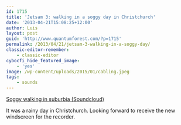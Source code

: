 ```yaml
---
id: 1715
title: 'Jetsam 3: walking in a soggy day in Christchurch'
date: '2013-04-21T15:08:25+12:00'
author: Luis
layout: post
guid: 'http://www.quantumforest.com/?p=1715'
permalink: /2013/04/21/jetsam-3-walking-in-a-soggy-day/
classic-editor-remember:
    - classic-editor
cybocfi_hide_featured_image:
    - 'yes'
image: /wp-content/uploads/2015/01/cabling.jpeg
tags:
    - sounds
---
```


[Soggy walking in suburbia (Soundcloud)](https://soundcloud.com/luis-apiolaza/soggy-walking-in-suburbia)

It was a rainy day in Christchurch. Looking forward to receive the new windscreen for the recorder.